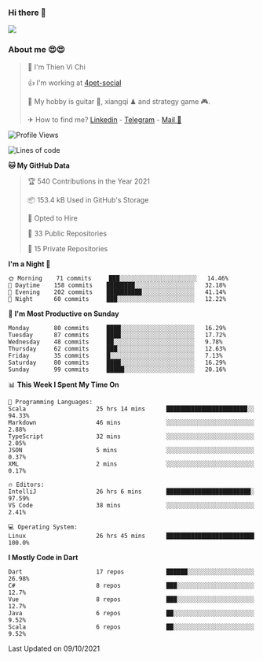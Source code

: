 ### Hi there 👋
![](https://media1.tenor.com/images/9aa4aee77151757a310fcdb4b8fd2a0a/tenor.gif?itemid=12671405)

### About me 😍😍

> 🙎 I'm Thien Vi Chi
> 
> 👍 I'm working at [4pet-social](https://github.com/4pet-social)
>
> 🥞 My hobby is guitar 🎸, xiangqi ♟ and strategy game 🎮.
> 
> ✈ How to find me? [Linkedin](https://www.linkedin.com/in/tvc12/) - [Telegram](https://t.me/yeutham212) - [Mail 📧](mailto:meomeocf98@gmail.com)
> 

<!--START_SECTION:waka-->
![Profile Views](http://img.shields.io/badge/Profile%20Views-19-blue)

![Lines of code](https://img.shields.io/badge/From%20Hello%20World%20I%27ve%20Written-745887%20lines%20of%20code-blue)

**🐱 My GitHub Data** 

> 🏆 540 Contributions in the Year 2021
 > 
> 📦 153.4 kB Used in GitHub's Storage 
 > 
> 💼 Opted to Hire
 > 
> 📜 33 Public Repositories 
 > 
> 🔑 15 Private Repositories  
 > 
**I'm a Night 🦉** 

```text
🌞 Morning    71 commits     ███░░░░░░░░░░░░░░░░░░░░░░   14.46% 
🌆 Daytime    158 commits    ████████░░░░░░░░░░░░░░░░░   32.18% 
🌃 Evening    202 commits    ██████████░░░░░░░░░░░░░░░   41.14% 
🌙 Night      60 commits     ███░░░░░░░░░░░░░░░░░░░░░░   12.22%

```
📅 **I'm Most Productive on Sunday** 

```text
Monday       80 commits     ████░░░░░░░░░░░░░░░░░░░░░   16.29% 
Tuesday      87 commits     ████░░░░░░░░░░░░░░░░░░░░░   17.72% 
Wednesday    48 commits     ██░░░░░░░░░░░░░░░░░░░░░░░   9.78% 
Thursday     62 commits     ███░░░░░░░░░░░░░░░░░░░░░░   12.63% 
Friday       35 commits     █░░░░░░░░░░░░░░░░░░░░░░░░   7.13% 
Saturday     80 commits     ████░░░░░░░░░░░░░░░░░░░░░   16.29% 
Sunday       99 commits     █████░░░░░░░░░░░░░░░░░░░░   20.16%

```


📊 **This Week I Spent My Time On** 

```text
💬 Programming Languages: 
Scala                    25 hrs 14 mins      ███████████████████████░░   94.33% 
Markdown                 46 mins             ░░░░░░░░░░░░░░░░░░░░░░░░░   2.88% 
TypeScript               32 mins             ░░░░░░░░░░░░░░░░░░░░░░░░░   2.05% 
JSON                     5 mins              ░░░░░░░░░░░░░░░░░░░░░░░░░   0.37% 
XML                      2 mins              ░░░░░░░░░░░░░░░░░░░░░░░░░   0.17%

🔥 Editors: 
IntelliJ                 26 hrs 6 mins       ████████████████████████░   97.59% 
VS Code                  38 mins             ░░░░░░░░░░░░░░░░░░░░░░░░░   2.41%

💻 Operating System: 
Linux                    26 hrs 45 mins      █████████████████████████   100.0%

```

**I Mostly Code in Dart** 

```text
Dart                     17 repos            ██████░░░░░░░░░░░░░░░░░░░   26.98% 
C#                       8 repos             ███░░░░░░░░░░░░░░░░░░░░░░   12.7% 
Vue                      8 repos             ███░░░░░░░░░░░░░░░░░░░░░░   12.7% 
Java                     6 repos             ██░░░░░░░░░░░░░░░░░░░░░░░   9.52% 
Scala                    6 repos             ██░░░░░░░░░░░░░░░░░░░░░░░   9.52%

```



 Last Updated on 09/10/2021
<!--END_SECTION:waka-->